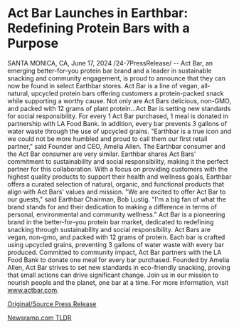 # Act Bar Launches in Earthbar: Redefining Protein Bars with a Purpose

SANTA MONICA, CA, June 17, 2024 /24-7PressRelease/ -- Act Bar, an emerging better-for-you protein bar brand and a leader in sustainable snacking and community engagement, is proud to announce that they can now be found in select Earthbar stores. Act Bar is a line of vegan, all-natural, upcycled protein bars offering customers a protein-packed snack while supporting a worthy cause.  Not only are Act Bars delicious, non-GMO, and packed with 12 grams of plant protein…Act Bar is setting new standards for social responsibility. For every 1 Act Bar purchased, 1 meal is donated in partnership with LA Food Bank. In addition, every bar prevents 3 gallons of water waste through the use of upcycled grains.   "Earthbar is a true icon and we could not be more humbled and proud to call them our first retail partner," said Founder and CEO, Amelia Allen.   The Earthbar consumer and the Act Bar consumer are very similar. Earthbar shares Act Bars' commitment to sustainability and social responsibility, making it the perfect partner for this collaboration. With a focus on providing customers with the highest quality products to support their health and wellness goals, Earthbar offers a curated selection of natural, organic, and functional products that align with Act Bars' values and mission.  "We are excited to offer Act Bar to our guests," said Earthbar Chairman, Bob Lustig. "I'm a big fan of what the brand stands for and their dedication to making a difference in terms of personal, environmental and community wellness."  Act Bar is a pioneering brand in the better-for-you protein bar market, dedicated to redefining snacking through sustainability and social responsibility. Act Bars are vegan, non-gmo, and packed with 12 grams of protein. Each bar is crafted using upcycled grains, preventing 3 gallons of water waste with every bar produced. Committed to community impact, Act Bar partners with the LA Food Bank to donate one meal for every bar purchased. Founded by Amelia Allen, Act Bar strives to set new standards in eco-friendly snacking, proving that small actions can drive significant change. Join us in our mission to nourish people and the planet, one bar at a time. For more information, visit www.actbar.com. 

[Original/Source Press Release](https://www.24-7pressrelease.com/press-release/511754/act-bar-launches-in-earthbar-redefining-protein-bars-with-a-purpose) 

[Newsramp.com TLDR](https://newsramp.com/None) 